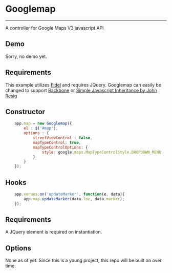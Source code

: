 # Googlemap
----
A controller for Google Maps V3 javascript API

## Demo

Sorry, no demo yet.

## Requirements

This example utilizes [Fidel](https://github.com/jgallen23/fidel) and requires JQuery.
Googlemap can easily be changed to support [Backbone](http://backbonejs.org/) or [Simple Javascript Inheritance by John Resig](http://ejohn.org/blog/simple-javascript-inheritance/)

## Constructor
``` js
	app.map = new Googlemap({
		el : $('#map'),
		options : {
			streetViewControl : false,
			mapTypeControl: true,
			mapTypeControlOptions: {
				style: google.maps.MapTypeControlStyle.DROPDOWN_MENU
			}
		}
	});
```

## Hooks
``` js
	app.venues.on('updateMarker', function(e, data){
		app.map.updateMarker(data.loc, data.marker);
	});
```

## Requirements

A JQuery element is required on instantiation.

## Options

None as of yet. Since this is a young project, this repo will be built on over time.